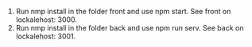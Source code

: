 1. Run nmp install in the folder front and use npm start. See front on lockalehost: 3000.
2. Run nmp install in the folder back and use npm run serv. See back on lockalehost: 3001.

